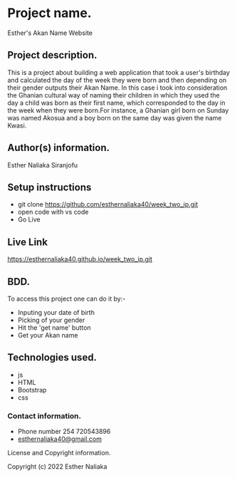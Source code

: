 # Project name.

Esther's Akan Name Website

## Project description.

This is a project about building a web application that took a user's birthday and calculated the day of the week they were born and then depending on their gender outputs their Akan Name. In this case i took into consideration the Ghanian cultural way of naming their children in which they used the day a child was born as their first name, which corresponded to the day in the week when they were born.For instance, a Ghanian girl born on Sunday was named Akosua and a boy born on the same day was given the name Kwasi.

## Author(s) information.

Esther Naliaka Siranjofu

## Setup instructions

- git clone https://github.com/esthernaliaka40/week_two_ip.git
- open code with vs code
- Go Live

## Live Link

https://esthernaliaka40.github.io/week_two_ip.git

## BDD.

 To access this project one can do it by:-
- Inputing your date of birth
- Picking of your gender
- Hit the 'get name' button
- Get your Akan name

## Technologies used.

 - js
 - HTML
 - Bootstrap
 - css

### Contact information.

 - Phone number 254 720543896
 - esthernaliaka40@gmail.com

License and Copyright information.

  Copyright (c) 2022 Esther Naliaka